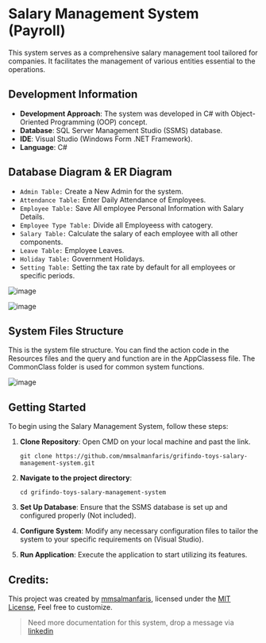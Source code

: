 # Salary Management System (Payroll)

This system serves as a comprehensive salary management tool tailored for companies. It facilitates the management of various entities essential to the operations.

## Development Information

- **Development Approach**: The system was developed in C# with  Object-Oriented Programming (OOP) concept.
- **Database**: SQL Server Management Studio (SSMS) database.
- **IDE**: Visual Studio (Windows Form .NET Framework).
- **Language**: C#

## Database Diagram & ER Diagram

 - ``Admin Table:`` Create a New Admin for the system.
 - ``Attendance Table:`` Enter Daily Attendance of Employees.
 - ``Employee Table:`` Save All employee Personal Information with Salary Details.
 - ``Employee Type Table:`` Divide all Employeess with catogery.
 - ``Salary Table:`` Calculate the salary of each employee with all other components.
 - ``Leave Table:`` Employee Leaves.
 - ``Holiday Table:`` Government Holidays.
 - ``Setting Table:`` Setting the tax rate by default for all employees or specific periods.

![image](https://github.com/user-attachments/assets/32f43b59-5bb6-43e3-924b-a916e0dd30d8)


![image](https://github.com/user-attachments/assets/3618a16d-2cbf-4116-879c-b01acc0c8cfc)

## System Files Structure

This is the system file structure. You can find the action code in the Resources files and the query and function are in the AppClassess file. The CommonClass folder is used for common system functions.

![image](https://github.com/user-attachments/assets/47f4d088-b59c-41a1-ac20-fac1a24cc4d7)


## Getting Started

To begin using the Salary Management System, follow these steps:

1. **Clone Repository**: Open CMD on your local machine and past the link.
   
   ```
   git clone https://github.com/mmsalmanfaris/grifindo-toys-salary-management-system.git
   ```
2. **Navigate to the project directory**:
   
   ```
   cd grifindo-toys-salary-management-system
   ```
4. **Set Up Database**: Ensure that the SSMS database is set up and configured properly (Not included).
5. **Configure System**: Modify any necessary configuration files to tailor the system to your specific requirements on (Visual Studio).
6. **Run Application**: Execute the application to start utilizing its features.



## Credits: 

This project was created by [mmsalmanfaris](https://www.linkedin.com/in/mmsalmanfaris/), licensed under the [MIT License](LICENSE), Feel free to customize.

> Need more documentation for this system, drop a message via [linkedin](https://www.linkedin.com/in/mmsalmanfaris/)
